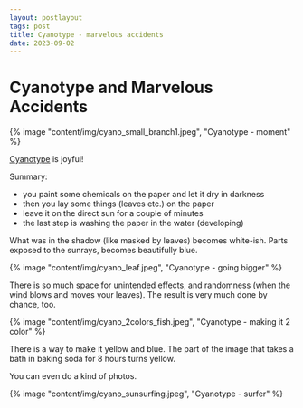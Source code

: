 ```yaml
---
layout: postlayout
tags: post
title: Cyanotype - marvelous accidents
date: 2023-09-02
---
```


# Cyanotype and Marvelous Accidents

{% image "content/img/cyano_small_branch1.jpeg", "Cyanotype - moment" %}

[Cyanotype](https://en.wikipedia.org/wiki/Cyanotype) is joyful!

Summary: 
 * you paint some chemicals on the paper and let it dry in darkness
 * then you lay some things (leaves etc.) on the paper
 * leave it on the direct sun for a couple of minutes
 * the last step is washing the paper in the water (developing)

What was in the shadow (like masked by leaves) becomes white-ish. Parts exposed to the sunrays, becomes beautifully blue.

{% image "content/img/cyano_leaf.jpeg", "Cyanotype - going bigger" %}

There is so much space for unintended effects, and randomness (when the wind blows and moves your leaves). The result is very much done by chance, too.

{% image "content/img/cyano_2colors_fish.jpeg", "Cyanotype - making it 2 color" %}

There is a way to make it yellow and blue. The part of the image that takes a bath in baking soda for 8 hours turns yellow.

You can even do a kind of photos.

{% image "content/img/cyano_sunsurfing.jpeg", "Cyanotype - surfer" %}




